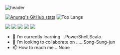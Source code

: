 ![header](https://capsule-render.vercel.app/api?type=transparent&color=17569b&text=bullback!)

[![Anurag's GitHub stats](https://github-readme-stats.vercel.app/api?username=bullback1)](https://github.com/anuraghazra/github-readme-stats) ![Top Langs](https://github-readme-stats.vercel.app/api/top-langs/?username=bullback1&layout=compact)

<a href="https://www.instagram.com/thseodud_/"><img src="https://img.shields.io/badge/Instagram-E4405F?style=flat-square&logo=Instagram&logoColor=white"/></a>
<a href="https://www.microsoft.com/en-us/windows/Windows-11?r=1"><img src="https://img.shields.io/badge/Windows11-0078D4?style=flat-square&logo=windows11&logoColor=white"/></a>
<a href="https://www.android.com/"><img src="https://img.shields.io/badge/Android-34A853?style=flat-square&logo=Android&logoColor=white"/></a>
<a href="https://www.scala-lang.org/"><img src="https://img.shields.io/badge/Scala-DC322F?style=flat-square&logo=Scala&logoColor=white"/></a>
<a href="https://github.com/powershell"><img src="https://img.shields.io/badge/Powershell-5391FE?style=flat-square&logo=Powershell&logoColor=white"/></a>

- 🌱 I’m currently learning ...PowerShell,Scala
- 💞️ I’m looking to collaborate on ......Song-Sung-jun
- 📫 How to reach me ...Nope

<!---
bullback1/bullback1 is a ✨ special ✨ repository because its `README.md` (this file) appears on your GitHub profile.
You can click the Preview link to take a look at your changes.
--->
